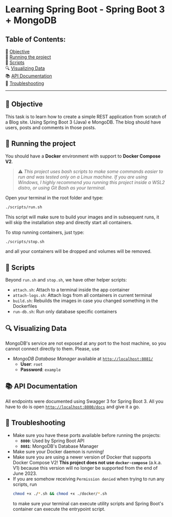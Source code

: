 # Learning Spring Boot - Spring Boot 3 + MongoDB


## Table of Contents:

🎯 [Objective](#-objective)  
🏃 [Running the project](#-running-the-project)  
📄 [Scripts](#-scripts)  
🔍 [Visualizing Data](#-visualizing-data)   
📚 [API Documentation](#-api-documentation)   
🚧 [Troubleshooting](#-troubleshooting)


---


## 🎯 Objective

This task is to learn how to create a simple REST application from scratch of a Blog site. Using Spring Boot 3 (Java) e MongoDB. The blog should have users, posts and comments in those posts.


## 🏃 Running the project

You should have a **Docker** environment with support to **Docker Compose V2**.

> ⚠️ _This project uses bash scripts to make some commands easier to run and was tested only on a Linux machine. If you are using Windows, I highly recommend you running this project inside a WSL2 distro, or using Git Bash as your terminal._

Open your terminal in the root folder and type:

```bash
./scripts/run.sh
```

This script will make sure to build your images and in subsequent runs, it will skip the installation step and directly start all containers.

To stop running containers, just type:

```bash
./scripts/stop.sh
```

and all your containers will be dropped and volumes will be removed.


## 📄 Scripts

Beyond `run.sh` and `stop.sh`, we have other helper scripts:

- `attach.sh`: Attach to a terminal inside the app container
- `attach-logs.sh`: Attach logs from all containers in current terminal
- `build.sh`: Rebuilds the images in case you changed something in the Dockerfiles
- `run-db.sh`: Run only database specific containers


## 🔍 Visualizing Data

MongoDB's service are not exposed at any port to the host machine, so you cannot connect directly to them. Please, use

- _MongoDB Database Manager_ available at [`http://localhost:8081/`](http://localhost:8081/)
    - **User**: `root`
    - **Password**: `example`


## 📚 API Documentation

All endpoints were documented using Swagger 3 for Spring Boot 3. All you have to do is open [`http://localhost:8000/docs`](http://localhost:3000/api-docs) and give it a go.


## 🚧 Troubleshooting

- Make sure you have these ports available before running the projects:
    - **`8000`**: Used by Spring Boot API
    - **`8081`**: MongoDB's Database Manager
- Make sure your Docker daemon is running!
- Make sure you are using a newer version of Docker that supports Docker Compose V2! **This project does not use `docker-compose`** (a.k.a. V1) because this version will no longer be supported from the end of June 2023.
- If you are somehow receiving `Permission denied` when trying to run any scripts, run
  ```sh
  chmod +x ./*.sh && chmod +x ./docker/*.sh
  ```
  to make sure your terminal can execute utility scripts and Spring Boot's container can execute the entrypoint script.
